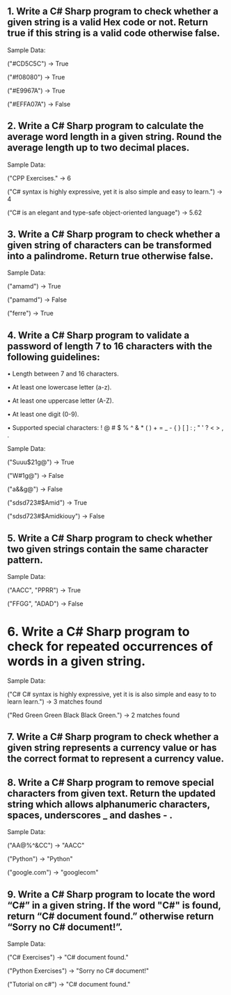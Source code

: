 
## 1. Write a C# Sharp program to check whether a given string is a valid Hex code or not. Return true if this string is a valid code otherwise false.

Sample Data:

("#CD5C5C") -> True

("#f08080") -> True

("#E9967A") -> True

("#EFFA07A") -> False

  

## 2. Write a C# Sharp program to calculate the average word length in a given string. Round the average length up to two decimal places.

Sample Data:

("CPP Exercises." -> 6

("C# syntax is highly expressive, yet it is also simple and easy to learn.") -> 4

(“C# is an elegant and type-safe object-oriented language") -> 5.62

  

## 3. Write a C# Sharp program to check whether a given string of characters can be transformed into a palindrome. Return true otherwise false.

Sample Data:

("amamd") -> True

("pamamd") -> False

("ferre") -> True

  

## 4. Write a C# Sharp program to validate a password of length 7 to 16 characters with the following guidelines:

• Length between 7 and 16 characters.

• At least one lowercase letter (a-z).

• At least one uppercase letter (A-Z).

• At least one digit (0-9).

• Supported special characters: ! @ # $ % ^ & * ( ) + = _ - { } [ ] : ; " ' ? < > , .

Sample Data:

("Suuu$21g@") -> True

("W#1g@") -> False

("a&&g@") -> False

("sdsd723#$Amid") -> True

("sdsd723#$Amidkiouy") -> False

  

## 5. Write a C# Sharp program to check whether two given strings contain the same character pattern.

Sample Data:

("AACC", "PPRR") -> True

("FFGG", "ADAD") -> False

  

# 6. Write a C# Sharp program to check for repeated occurrences of words in a given string.

Sample Data:

("C# C# syntax is highly expressive, yet it is is also simple and easy to to learn learn.") -> 3 matches found

("Red Green Green Black Black Green.") -> 2 matches found

  

## 7. Write a C# Sharp program to check whether a given string represents a currency value or has the correct format to represent a currency value.

  

## 8. Write a C# Sharp program to remove special characters from given text. Return the updated string which allows alphanumeric characters, spaces, underscores _ and dashes - .

Sample Data:

("AA@%^&CC") -> "AACC"

("Python") -> "Python"

("google.com") -> "googlecom"

  

## 9. Write a C# Sharp program to locate the word “C#” in a given string. If the word "C#" is found, return “C# document found.” otherwise return “Sorry no C# document!”.

Sample Data:

("C# Exercises") -> "C# document found."

("Python Exercises") -> "Sorry no C# document!"

("Tutorial on c#") -> "C# document found."